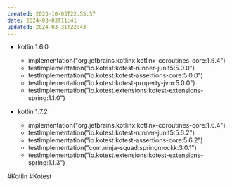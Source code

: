 ```yaml
---
created: 2023-10-03T22:55:57
date: 2024-03-03T11:41
updated: 2024-03-31T22:43
---
```

- kotlin 1.6.0    
    - implementation("org.jetbrains.kotlinx:kotlinx-coroutines-core:1.6.4")
    - testImplementation("io.kotest:kotest-runner-junit5:5.0.0")
    - testImplementation("io.kotest:kotest-assertions-core:5.0.0")
    - testImplementation("io.kotest:kotest-property-jvm:5.0.0")
    - testImplementation("io.kotest.extensions:kotest-extensions-spring:1.1.0")

- kotlin 1.7.2
    - implementation("org.jetbrains.kotlinx:kotlinx-coroutines-core:1.6.4")
    - testImplementation("io.kotest:kotest-runner-junit5:5.6.2")
    - testImplementation("io.kotest:kotest-assertions-core:5.6.2")
    - testImplementation("com.ninja-squad:springmockk:3.0.1")
    - testImplementation("io.kotest.extensions:kotest-extensions-spring:1.1.3")

#Kotlin 
#Kotest